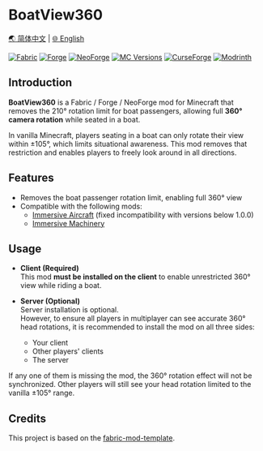# BoatView360

[🌏 简体中文](README.md)  |  [🌐 English](README_en.md)

[![Fabric](https://img.shields.io/badge/Mod%20Loader-Fabric-lightyellow)](https://fabricmc.net/)
[![Forge](https://img.shields.io/badge/Mod%20Loader-Forge-orange)](https://files.minecraftforge.net/)
[![NeoForge](https://img.shields.io/badge/Mod%20Loader-NeoForge-ff6600)](https://neoforged.net/)
[![MC Versions](http://cf.way2muchnoise.eu/versions/For%20MC_BoatView360_all.svg)](https://curseforge.com/minecraft/mc-mods/BoatView360)
[![CurseForge](http://cf.way2muchnoise.eu/full_BoatView360_downloads.svg)](https://curseforge.com/minecraft/mc-mods/BoatView360)
[![Modrinth](https://img.shields.io/modrinth/dt/BoatView360?color=00AF5C&logo=modrinth)](https://modrinth.com/mod/BoatView360)

## Introduction

**BoatView360** is a Fabric / Forge / NeoForge mod for Minecraft that removes the 210° rotation limit for boat passengers, allowing full **360° camera rotation** while seated in a boat.

In vanilla Minecraft, players seating in a boat can only rotate their view within ±105°, which limits situational awareness. This mod removes that restriction and enables players to freely look around in all directions.

## Features

- Removes the boat passenger rotation limit, enabling full 360° view
- Compatible with the following mods:
  - [Immersive Aircraft](https://modrinth.com/mod/immersive-aircraft) (fixed incompatibility with versions below 1.0.0)
  - [Immersive Machinery](https://modrinth.com/mod/immersive-machinery)

## Usage

- **Client (Required)**  
  This mod **must be installed on the client** to enable unrestricted 360° view while riding a boat.

- **Server (Optional)**  
  Server installation is optional.  
  However, to ensure all players in multiplayer can see accurate 360° head rotations, it is recommended to install the mod on all three sides:
  - Your client
  - Other players' clients
  - The server

If any one of them is missing the mod, the 360° rotation effect will not be synchronized. Other players will still see your head rotation limited to the vanilla ±105° range.

## Credits

This project is based on the [fabric-mod-template](https://github.com/Fallen-Breath/fabric-mod-template).